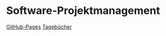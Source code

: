 # Software-Projektmanagement

[GitHub-Pages](https://rleikam.github.io/SW-PM-WS2018-Gruppe_1_4-2/#/)
[Tagebücher](https://rleikam.github.io/SW-PM-WS2018-Gruppe_1_4-2/#/Tagebücher/)